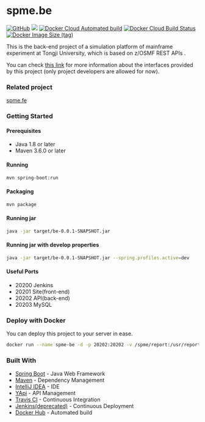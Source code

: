 # spme.be 

<p align="left">
<a href ="https://github.com/ReGetALife/spme.be/blob/master/LICENSE"><img alt="GitHub" src="https://img.shields.io/badge/license-MIT-blue"></a>
<a href="https://travis-ci.com/ReGetALife/spme.be"><img src="https://travis-ci.com/ReGetALife/spme.be.svg?branch=master"></a>
<a href="https://docs.docker.com/docker-hub/builds/"><img alt="Docker Cloud Automated build" src="https://img.shields.io/docker/cloud/automated/getalife/spme.be"></a>
<a href="https://hub.docker.com/r/getalife/spme.be/builds"><img alt="Docker Cloud Build Status" src="https://img.shields.io/docker/cloud/build/getalife/spme.be"></a>
<a href="https://hub.docker.com/r/getalife/spme.be"><img alt="Docker Image Size (tag)" src="https://img.shields.io/docker/image-size/getalife/spme.be/latest"></a>
</p>

This is the back-end project of a simulation platform of mainframe experiment at Tongji University, which is based on z/OSMF REST APIs . 

You can check [this link](http://139.199.75.41:3000/project/11/interface/api) for more information about the interfaces provided by this project (only project developers are allowed for now).

### Related project

[spme.fe](https://github.com/ReGetALife/spme.fe)

### Getting Started

#### Prerequisites

* Java 1.8 or later
* Maven 3.6.0 or later

#### Running

```bash
mvn spring-boot:run
```

#### Packaging

```bash
mvn package
```
#### Running jar

```bash
java -jar target/be-0.0.1-SNAPSHOT.jar
```

#### Running jar with develop properties

```bash
java -jar target/be-0.0.1-SNAPSHOT.jar --spring.profiles.active=dev
```
#### Useful Ports

- 20200 Jenkins
- 20201 Site(front-end)
- 20202 API(back-end)
- 20203 MySQL

### Deploy with Docker

You can deploy this project to your server in ease.

```bash
docker run --name spme-be -d -p 20202:20202 -v /spme/report:/usr/report getalife/spme.be:latest
```

### Built With

* [Spring Boot](https://spring.io/projects/spring-boot) - Java Web Framework
* [Maven](https://maven.apache.org/) - Dependency Management
* [IntelliJ IDEA](https://www.jetbrains.com/idea/) - IDE
* [YApi](https://github.com/YMFE/yapi) - API Management
* [Travis CI](https://travis-ci.com/) - Continuous Integration
* [Jenkins(deprecated)](https://jenkins.io) - Continuous Deployment
* [Docker Hub](https://hub.docker.com) - Automated build
